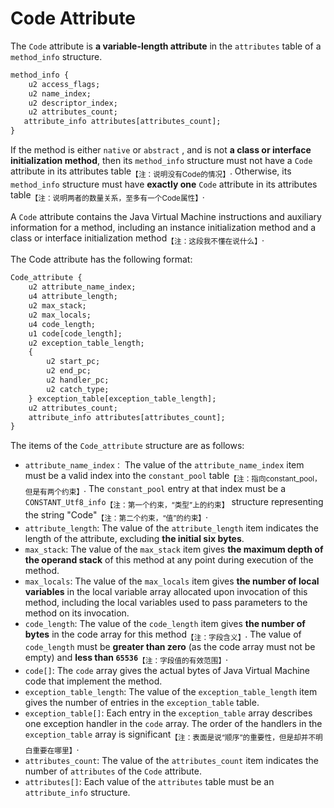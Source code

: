 # Code Attribute

The `Code` attribute is **a variable-length attribute** in the `attributes` table of a `method_info` structure.

```txt
method_info {
    u2 access_flags;
    u2 name_index;
    u2 descriptor_index;
    u2 attributes_count;
   attribute_info attributes[attributes_count];
}
```

If the method is either `native` or `abstract` , and is not **a class or interface initialization method**, then its `method_info` structure must not have a `Code` attribute in its attributes table<sub>【注：说明没有Code的情况】</sub>. Otherwise, its `method_info` structure must have **exactly one** `Code` attribute in its attributes table<sub>【注：说明两者的数量关系，至多有一个Code属性】</sub>.

A `Code` attribute contains the Java Virtual Machine instructions and auxiliary information for a method, including an instance initialization method and a class or interface initialization method<sub>【注：这段我不懂在说什么】</sub>.

The Code attribute has the following format:

```txt
Code_attribute {
    u2 attribute_name_index;
    u4 attribute_length;
    u2 max_stack;
    u2 max_locals;
    u4 code_length;
    u1 code[code_length];
    u2 exception_table_length;
    {
        u2 start_pc;
        u2 end_pc;
        u2 handler_pc;
        u2 catch_type;
    } exception_table[exception_table_length];
    u2 attributes_count;
    attribute_info attributes[attributes_count];
}
```

The items of the `Code_attribute` structure are as follows:

- `attribute_name_index：` The value of the `attribute_name_index` item must be a valid index into the `constant_pool` table<sub>【注：指向constant_pool，但是有两个约束】</sub>. The `constant_pool` entry at that index must be a `CONSTANT_Utf8_info`<sub>【注：第一个约束，“类型”上的约束】</sub> structure representing the string "Code"<sub>【注：第二个约束，“值”的约束】</sub>.
- `attribute_length`: The value of the `attribute_length` item indicates the length of the attribute, excluding **the initial six bytes**.
- `max_stack`: The value of the `max_stack` item gives **the maximum depth of the operand stack** of this method at any point during execution of the method.
- `max_locals`: The value of the `max_locals` item gives **the number of local variables** in the local variable array allocated upon invocation of this method, including the local variables used to pass parameters to the method on its invocation.
- `code_length`: The value of the `code_length` item gives **the number of bytes** in the code array for this method<sub>【注：字段含义】</sub>. The value of `code_length` must be **greater than zero** (as the code array must not be empty) and **less than `65536`**<sub>【注：字段值的有效范围】</sub>.
- `code[]`: The `code` array gives the actual bytes of Java Virtual Machine code that implement the method.
- `exception_table_length`: The value of the `exception_table_length` item gives the number of entries in the `exception_table` table.
- `exception_table[]`: Each entry in the `exception_table` array describes one exception handler in the `code` array. The order of the handlers in the `exception_table` array is significant<sub>【注：表面是说“顺序”的重要性，但是却并不明白重要在哪里】</sub>.
- `attributes_count`: The value of the `attributes_count` item indicates the number of `attributes` of the `Code` attribute.
- `attributes[]`: Each value of the `attributes` table must be an `attribute_info` structure.
